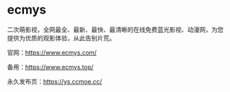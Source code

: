 # ecmys
二次萌影视，全网最全、最新、最快、最清晰的在线免费蓝光影视、动漫网，为您提供为优质的观影体验，从此告别片荒。

官网：https://www.ecmys.com/

备用：https://www.ecmys.top/


永久发布页：https://ys.ccmoe.cc/
